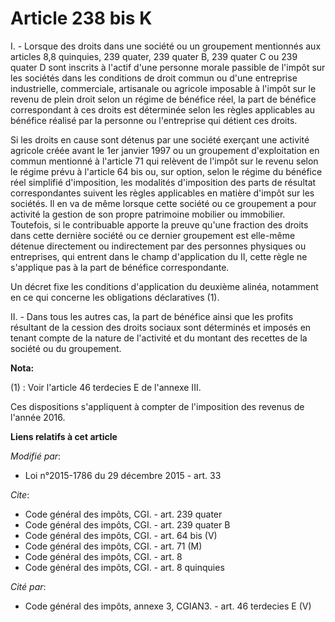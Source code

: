 # Article 238 bis K

I. - Lorsque des droits dans une société ou un groupement mentionnés aux articles 8,8 quinquies, 239 quater, 239 quater B,
239 quater C ou 239 quater D sont inscrits à l'actif d'une personne morale passible de l'impôt sur les sociétés dans les
conditions de droit commun ou d'une entreprise industrielle, commerciale, artisanale ou agricole imposable à l'impôt sur le
revenu de plein droit selon un régime de bénéfice réel, la part de bénéfice correspondant à ces droits est déterminée selon
les règles applicables au bénéfice réalisé par la personne ou l'entreprise qui détient ces droits.

Si les droits en cause sont détenus par une société exerçant une activité agricole créée avant le 1er janvier 1997 ou un
groupement d'exploitation en commun mentionné à l'article 71 qui relèvent de l'impôt sur le revenu selon le régime prévu à
l'article 64 bis ou, sur option, selon le régime du bénéfice réel simplifié d'imposition, les modalités d'imposition des
parts de résultat correspondantes suivent les règles applicables en matière d'impôt sur les sociétés. Il en va de même
lorsque cette société ou ce groupement a pour activité la gestion de son propre patrimoine mobilier ou immobilier. Toutefois,
si le contribuable apporte la preuve qu'une fraction des droits dans cette dernière société ou ce dernier groupement est
elle-même détenue directement ou indirectement par des personnes physiques ou entreprises, qui entrent dans le champ
d'application du II, cette règle ne s'applique pas à la part de bénéfice correspondante.

Un décret fixe les conditions d'application du deuxième alinéa, notamment en ce qui concerne les obligations déclaratives
(1).

II. - Dans tous les autres cas, la part de bénéfice ainsi que les profits résultant de la cession des droits sociaux sont
déterminés et imposés en tenant compte de la nature de l'activité et du montant des recettes de la société ou du groupement.

**Nota:**

(1) : Voir l'article 46 terdecies E de l'annexe III. 

Ces dispositions s'appliquent à compter de l'imposition des revenus de l'année 2016.

**Liens relatifs à cet article**

_Modifié par_:

  - Loi n°2015-1786 du 29 décembre 2015 - art. 33

_Cite_:

  - Code général des impôts, CGI. - art. 239 quater
  - Code général des impôts, CGI. - art. 239 quater B
  - Code général des impôts, CGI. - art. 64 bis (V)
  - Code général des impôts, CGI. - art. 71 (M)
  - Code général des impôts, CGI. - art. 8
  - Code général des impôts, CGI. - art. 8 quinquies

_Cité par_:

  - Code général des impôts, annexe 3, CGIAN3. - art. 46 terdecies E (V)
